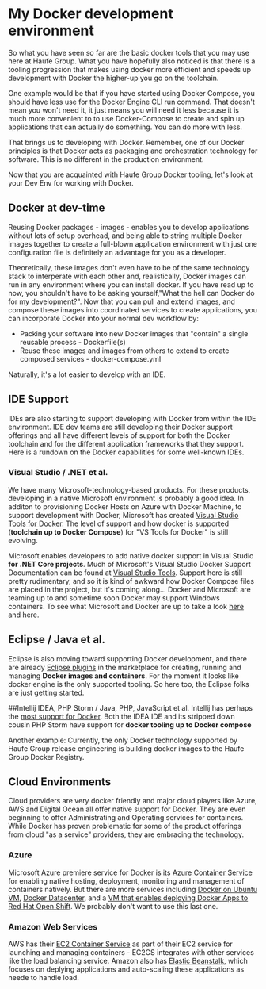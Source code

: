 # My Docker development environment

So what you have seen so far are the basic docker tools that you may use here at Haufe Group. What you have hopefully also noticed is that there is a tooling progression that makes using docker more efficient and speeds up development with Docker the higher-up you go on the toolchain. 

One example would be that if you have started using Docker Compose, you should have less use for the Docker Engine CLI run command. That doesn't mean you won't need it, it just means you will need it less because it is much more convenient to to use Docker-Compose to create and spin up applications that can actually do something. You can do more with less.

That brings us to developing with Docker. Remember, one of our Docker principles is that Docker acts as packaging and orchestration technology for software. This is no different in the production environment.  

Now that you are acquainted with Haufe Group Docker tooling, let's look at your Dev Env for working with Docker. 

## Docker at dev-time
Reusing Docker packages - images - enables you to develop applications without lots of setup overhead, and being able to string multiple Docker images together to create a full-blown application environment with just one configuration file is definitely an advantage for you as a developer. 

Theoretically, these images don't even have to be of the same technology stack to interperate with each other and, realistically, Docker images can run in any environment where you can install docker. If you have read up to now, you shouldn't have to be asking yourself,"What the hell can Docker do for my development?". Now that you can pull and extend images, and compose these images into coordinated services to create applications, you can incorporate Docker into your normal dev workflow by:

* Packing your software into new Docker images that "contain" a single reusable process - Dockerfile(s)
* Reuse these images and images from others to extend to create composed services - docker-compose.yml

Naturally, it's a lot easier to develop with an IDE. 

## IDE Support
IDEs are also starting to support developing with Docker from within the IDE environment.  IDE dev teams are still developing their Docker support offerings and all have different levels of support for both the Docker toolchain and for the different application frameworks that they support. Here is a rundown on the Docker capabilities for some well-known IDEs.

### Visual Studio / .NET et al.

We have many Microsoft-technology-based products. For these products, developing in a native Microsoft environment is probably a good idea. In additon to provisioning Docker Hosts on Azure with Docker Machine, to support development with Docker, Microsoft has created [Visual Studio Tools for Docker](https://marketplace.visualstudio.com/items?itemName=MicrosoftCloudExplorer.VisualStudioToolsforDocker-Preview). The level of support and how docker is supported (**toolchain up to Docker Compose**) for "VS Tools for Docker" is still evolving.

Microsoft enables developers to add native docker support in Visual Studio **for .NET Core projects**. Much of Microsoft's Visual Studio Docker Support Documentation can be found at [Visual Studio Tools](https://marketplace.visualstudio.com/items?itemName=MicrosoftCloudExplorer.VisualStudioToolsforDocker-Preview). Support here is  still pretty rudimentary, and so it is kind of awkward how Docker Compose files are placed in the project, but it's coming along... Docker and Microsoft are teaming up to and sometime soon Docker may support Windows containers. To see what Microsoft and Docker are up to take a look [here](https://www.simple-talk.com/cloud/platform-as-a-service/windows-containers-and-docker/) and here. 

## Eclipse / Java et al.
Eclipse is also moving toward supporting Docker development, and there are already [Eclipse plugins](https://marketplace.eclipse.org/search/site/%2522Docker%2522) in the marketplace for creating, running and managing **Docker images and containers**. For the moment it looks like docker engine is the only supported tooling. So here too, the Eclipse folks are just getting started. 

##Intellij IDEA, PHP Storm / Java, PHP, JavaScript et al.
Intellij has perhaps the [most support for Docker](https://www.jetbrains.com/help/idea/2016.2/docker.html). Both the IDEA IDE and its stripped down cousin PHP Storm have support for **docker tooling up to Docker compose**

Another example: Currently, the only Docker technology supported by Haufe Group release engineering is building docker images to the Haufe Group Docker Registry. 

## Cloud Environments
Cloud providers are very docker friendly and major cloud players like Azure, AWS and Digital Ocean all offer native support for Docker. They are even beginning to offer Administrating and Operating services for containers. While Docker has proven problematic for some of the product offerings from cloud "as a service" providers, they are embracing the technology. 

### Azure
Microsoft Azure premiere service for Docker is its [Azure Container Service](https://azure.microsoft.com/en-us/services/container-service/) for enabling native hosting, deployment, monitoring and management of containers natively. But there are more services including [Docker on Ubuntu VM](https://azure.microsoft.com/en-us/marketplace/partners/canonicalandmsopentech/dockeronubuntuserver1404lts/), [Docker Datacenter](https://azure.microsoft.com/en-us/marketplace/partners/docker/dockerdatacenterdocker-datacenter/), and a [VM that enables deploying Docker Apps to Red Hat Open Shift](https://azure.microsoft.com/en-us/marketplace/partners/click2cloud-inc/click2cloud-devops-cloud-solution/). We probably don't want to use this last one.

 ### Amazon Web Services 
AWS has their [EC2 Container Service](https://aws.amazon.com/ecs/?nc2=h_m1) as part of their EC2 service for launching and managing containers - EC2CS integrates with other services like the load balancing service. Amazon also has [Elastic Beanstalk](https://aws.amazon.com/elasticbeanstalk/), which focuses on deplying applications and auto-scaling these applications as neede to handle load.


